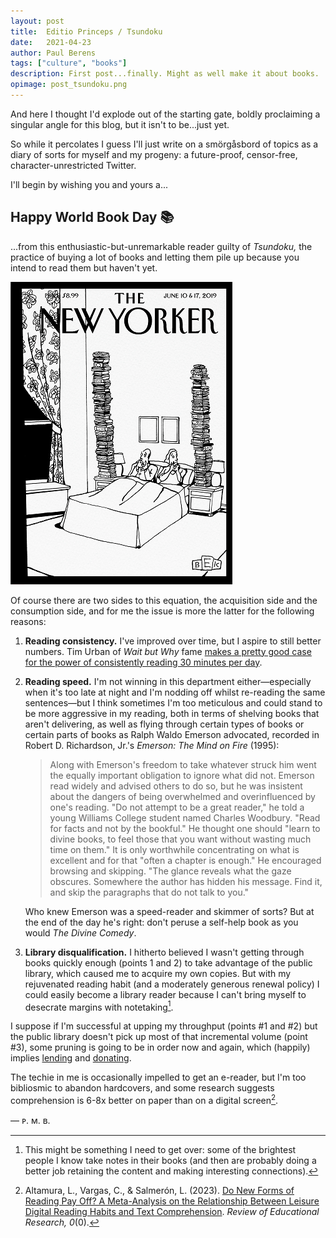 ```yaml
---
layout: post
title:	Editio Princeps / Tsundoku
date:	2021-04-23
author:	Paul Berens
tags: ["culture", "books"]
description: First post...finally. Might as well make it about books.
opimage: post_tsundoku.png
---
```

And here I thought I'd explode out of the starting gate, boldly proclaiming a singular angle for this blog, but it isn't to be...just yet.

So while it percolates I guess I'll just write on a smörgåsbord of topics as a diary of sorts for myself and my progeny: a future-proof, censor-free, character-unrestricted Twitter.

I'll begin by wishing you and yours a...

## Happy World Book Day 📚

...from this enthusiastic-but-unremarkable reader guilty of *Tsundoku,* the practice of buying a lot of books and letting them pile up because you intend to read them but haven't yet.

![New Yorker Tsundoku](/assets/og/post_tsundoku.png "Bedtime Stories, by Bruce Eric Kaplan")

Of course there are two sides to this equation, the acquisition side and the consumption side, and for me the issue is more the latter for the following reasons:

1. **Reading consistency.** I've improved over time, but I aspire to still better numbers. Tim Urban of *Wait but Why* fame <a href="https://twitter.com/maxjoseph/status/1121086199983157250" target="_blank">makes a pretty good case for the power of consistently reading 30 minutes per day</a>.

2. **Reading speed.** I'm not winning in this department either—especially when it's too late at night and I'm nodding off whilst re-reading the same sentences—but I think sometimes I'm too meticulous and could stand to be more aggressive in my reading, both in terms of shelving books that aren't delivering, as well as flying through certain types of books or certain parts of books as Ralph Waldo Emerson advocated, recorded in Robert D. Richardson, Jr.'s *Emerson: The Mind on Fire* (1995):

	> Along with Emerson's freedom to take whatever struck him went the equally important obligation to ignore what did not. Emerson read widely and advised others to do so, but he was insistent about the dangers of being overwhelmed and overinfluenced by one's reading. "Do not attempt to be a great reader," he told a young Williams College student named Charles Woodbury. "Read for facts and not by the bookful." He thought one should "learn to divine books, to feel those that you want without wasting much time on them." It is only worthwhile concentrating on what is excellent and for that "often a chapter is enough." He encouraged browsing and skipping. "The glance reveals what the gaze obscures. Somewhere the author has hidden his message. Find it, and skip the paragraphs that do not talk to you."

	Who knew Emerson was a speed-reader and skimmer of sorts? But at the end of the day he's right: don't peruse a self-help book as you would *The Divine Comedy*.

3. **Library disqualification.** I hitherto believed I wasn't getting through books quickly enough (points 1 and 2) to take advantage of the public library, which caused me to acquire my own copies. But with my rejuvenated reading habit (and a moderately generous renewal policy) I could easily become a library reader because I can't bring myself to desecrate margins with notetaking[^1].

[^1]: This might be something I need to get over: some of the brightest people I know take notes in their books (and then are probably doing a better job retaining the content and making interesting connections).

I suppose if I'm successful at upping my throughput (points #1 and #2) but the public library doesn't pick up most of that incremental volume (point #3), some pruning is going to be in order now and again, which (happily) implies [lending](https://electricliterature.com/what-are-the-rules-for-lending-your-books-to-friends/) and [donating](https://littlefreelibrary.org).

The techie in me is occasionally impelled to get an e-reader, but I'm too bibliosmic to abandon hardcovers, and some research suggests comprehension is 6-8x better on paper than on a digital screen[^2].

[^2]: Altamura, L., Vargas, C., & Salmerón, L. (2023). [Do New Forms of Reading Pay Off? A Meta-Analysis on the Relationship Between Leisure Digital Reading Habits and Text Comprehension](https://doi.org/10.3102/00346543231216463). *Review of Educational Research, 0*(0).

— ᴘ. ᴍ. ʙ.